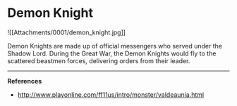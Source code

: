 # Demon Knight

![[Attachments/0001/demon_knight.jpg]]

Demon Knights are made up of official messengers who served under the Shadow Lord. During the Great War, the Demon Knights would fly to the scattered beastmen forces, delivering orders from their leader.

---

**References**
- http://www.playonline.com/ff11us/intro/monster/valdeaunia.html
